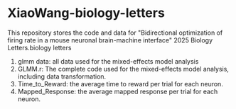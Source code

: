 # XiaoWang-biology-letters
This repository stores the code and data for "Bidirectional optimization of firing rate in a mouse neuronal brain-machine interface" 2025 Biology Letters.biology letters
1. glmm data: all data used for the mixed-effects model analysis
2. GLMM.r: The complete code used for the mixed-effects model analysis, including data transformation.
3. Time_to_Reward: the average time to reward per trial for each neuron.
4. Mapped_Response: the average mapped response per trial for each neuron.
